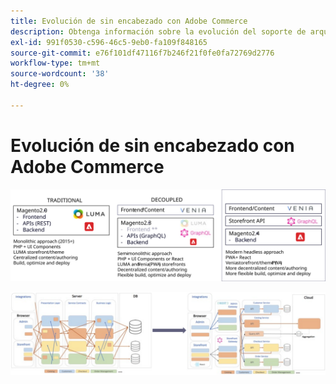 ```yaml
---
title: Evolución de sin encabezado con Adobe Commerce
description: Obtenga información sobre la evolución del soporte de arquitectura sin periféricos de Adobe Commerce.
exl-id: 991f0530-c596-46c5-9eb0-fa109f848165
source-git-commit: e76f101df47116f7b246f21f0fe0fa72769d2776
workflow-type: tm+mt
source-wordcount: '38'
ht-degree: 0%

---
```


# Evolución de sin encabezado con Adobe Commerce

![Comparación de arquitecturas de comercio tradicionales, desconectadas y sin periféricos](../../../assets/playbooks/headless-evolution-table.svg)

![Comparación de arquitecturas de comercio tradicionales, desconectadas y sin periféricos](../../../assets/playbooks/headless-evolution-diagram.svg)
